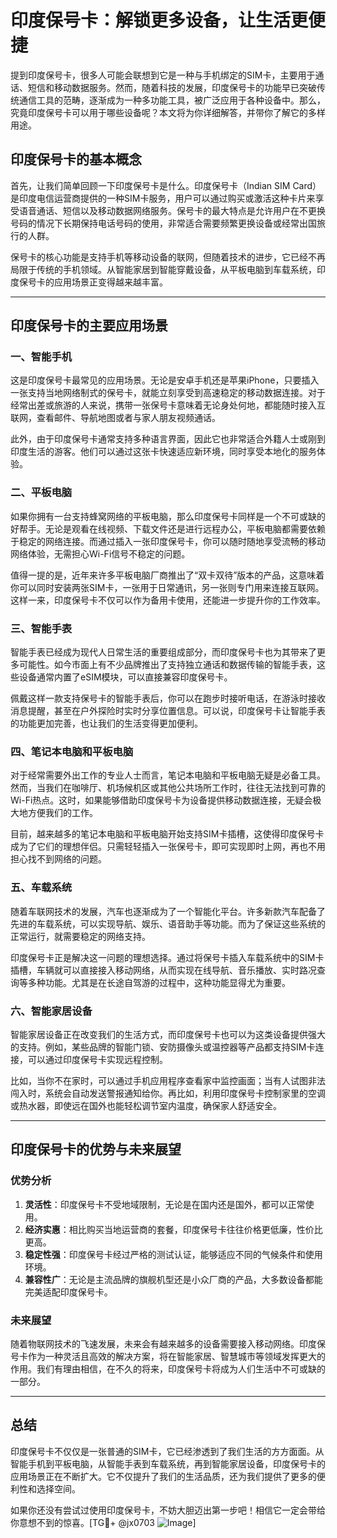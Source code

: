 # 印度保号卡：解锁更多设备，让生活更便捷

提到印度保号卡，很多人可能会联想到它是一种与手机绑定的SIM卡，主要用于通话、短信和移动数据服务。然而，随着科技的发展，印度保号卡的功能早已突破传统通信工具的范畴，逐渐成为一种多功能工具，被广泛应用于各种设备中。那么，究竟印度保号卡可以用于哪些设备呢？本文将为你详细解答，并带你了解它的多样用途。

## 印度保号卡的基本概念

首先，让我们简单回顾一下印度保号卡是什么。印度保号卡（Indian SIM Card）是印度电信运营商提供的一种SIM卡服务，用户可以通过购买或激活这种卡片来享受语音通话、短信以及移动数据网络服务。保号卡的最大特点是允许用户在不更换号码的情况下长期保持电话号码的使用，非常适合需要频繁更换设备或经常出国旅行的人群。

保号卡的核心功能是支持手机等移动设备的联网，但随着技术的进步，它已经不再局限于传统的手机领域。从智能家居到智能穿戴设备，从平板电脑到车载系统，印度保号卡的应用场景正变得越来越丰富。

---

## 印度保号卡的主要应用场景

### 一、智能手机

这是印度保号卡最常见的应用场景。无论是安卓手机还是苹果iPhone，只要插入一张支持当地网络制式的保号卡，就能立刻享受到高速稳定的移动数据连接。对于经常出差或旅游的人来说，携带一张保号卡意味着无论身处何地，都能随时接入互联网，查看邮件、导航地图或者与家人朋友视频通话。

此外，由于印度保号卡通常支持多种语言界面，因此它也非常适合外籍人士或刚到印度生活的游客。他们可以通过这张卡快速适应新环境，同时享受本地化的服务体验。

### 二、平板电脑

如果你拥有一台支持蜂窝网络的平板电脑，那么印度保号卡同样是一个不可或缺的好帮手。无论是观看在线视频、下载文件还是进行远程办公，平板电脑都需要依赖于稳定的网络连接。而通过插入一张印度保号卡，你可以随时随地享受流畅的移动网络体验，无需担心Wi-Fi信号不稳定的问题。

值得一提的是，近年来许多平板电脑厂商推出了“双卡双待”版本的产品，这意味着你可以同时安装两张SIM卡，一张用于日常通讯，另一张则专门用来连接互联网。这样一来，印度保号卡不仅可以作为备用卡使用，还能进一步提升你的工作效率。

### 三、智能手表

智能手表已经成为现代人日常生活的重要组成部分，而印度保号卡也为其带来了更多可能性。如今市面上有不少品牌推出了支持独立通话和数据传输的智能手表，这些设备通常内置了eSIM模块，可以直接兼容印度保号卡。

佩戴这样一款支持保号卡的智能手表后，你可以在跑步时接听电话，在游泳时接收消息提醒，甚至在户外探险时实时分享位置信息。可以说，印度保号卡让智能手表的功能更加完善，也让我们的生活变得更加便利。

### 四、笔记本电脑和平板电脑

对于经常需要外出工作的专业人士而言，笔记本电脑和平板电脑无疑是必备工具。然而，当我们在咖啡厅、机场候机区或其他公共场所工作时，往往无法找到可靠的Wi-Fi热点。这时，如果能够借助印度保号卡为设备提供移动数据连接，无疑会极大地方便我们的工作。

目前，越来越多的笔记本电脑和平板电脑开始支持SIM卡插槽，这使得印度保号卡成为了它们的理想伴侣。只需轻轻插入一张保号卡，即可实现即时上网，再也不用担心找不到网络的问题。

### 五、车载系统

随着车联网技术的发展，汽车也逐渐成为了一个智能化平台。许多新款汽车配备了先进的车载系统，可以实现导航、娱乐、语音助手等功能。而为了保证这些系统的正常运行，就需要稳定的网络支持。

印度保号卡正是解决这一问题的理想选择。通过将保号卡插入车载系统中的SIM卡插槽，车辆就可以直接接入移动网络，从而实现在线导航、音乐播放、实时路况查询等多种功能。尤其是在长途自驾游的过程中，这种功能显得尤为重要。

### 六、智能家居设备

智能家居设备正在改变我们的生活方式，而印度保号卡也可以为这类设备提供强大的支持。例如，某些品牌的智能门锁、安防摄像头或温控器等产品都支持SIM卡连接，可以通过印度保号卡实现远程控制。

比如，当你不在家时，可以通过手机应用程序查看家中监控画面；当有人试图非法闯入时，系统会自动发送警报通知给你。再比如，利用印度保号卡控制家里的空调或热水器，即使远在国外也能轻松调节室内温度，确保家人舒适安全。

---

## 印度保号卡的优势与未来展望

### 优势分析

1. **灵活性**：印度保号卡不受地域限制，无论是在国内还是国外，都可以正常使用。
2. **经济实惠**：相比购买当地运营商的套餐，印度保号卡往往价格更低廉，性价比更高。
3. **稳定性强**：印度保号卡经过严格的测试认证，能够适应不同的气候条件和使用环境。
4. **兼容性广**：无论是主流品牌的旗舰机型还是小众厂商的产品，大多数设备都能完美适配印度保号卡。

### 未来展望

随着物联网技术的飞速发展，未来会有越来越多的设备需要接入移动网络。印度保号卡作为一种灵活且高效的解决方案，将在智能家居、智慧城市等领域发挥更大的作用。我们有理由相信，在不久的将来，印度保号卡将成为人们生活中不可或缺的一部分。

---

## 总结

印度保号卡不仅仅是一张普通的SIM卡，它已经渗透到了我们生活的方方面面。从智能手机到平板电脑，从智能手表到车载系统，再到智能家居设备，印度保号卡的应用场景正在不断扩大。它不仅提升了我们的生活品质，还为我们提供了更多的便利性和选择空间。

如果你还没有尝试过使用印度保号卡，不妨大胆迈出第一步吧！相信它一定会带给你意想不到的惊喜。[TG💪+ @jx0703 ![Image](https://github.com/user-attachments/assets/dbca1d08-cadb-493c-b0ec-ad6f7a83f270)]